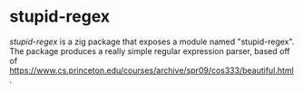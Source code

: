 # stupid-regex

*stupid-regex* is a zig package that exposes a module named "stupid-regex".
The package produces a really simple regular expression parser, based off of
<https://www.cs.princeton.edu/courses/archive/spr09/cos333/beautiful.html>.
